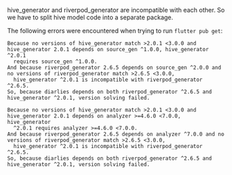 hive_generator and riverpod_generator are incompatible with each other.
So we have to split hive model code into a separate package.

The following errors were encountered when trying to run `flutter pub get`:

```shell
Because no versions of hive_generator match >2.0.1 <3.0.0 and hive_generator 2.0.1 depends on source_gen ^1.0.0, hive_generator ^2.0.1
  requires source_gen ^1.0.0.
And because riverpod_generator 2.6.5 depends on source_gen ^2.0.0 and no versions of riverpod_generator match >2.6.5 <3.0.0,
  hive_generator ^2.0.1 is incompatible with riverpod_generator ^2.6.5.
So, because diarlies depends on both riverpod_generator ^2.6.5 and hive_generator ^2.0.1, version solving failed.
```

```shell
Because no versions of hive_generator match >2.0.1 <3.0.0 and hive_generator 2.0.1 depends on analyzer >=4.6.0 <7.0.0, hive_generator
  ^2.0.1 requires analyzer >=4.6.0 <7.0.0.
And because riverpod_generator 2.6.5 depends on analyzer ^7.0.0 and no versions of riverpod_generator match >2.6.5 <3.0.0,
  hive_generator ^2.0.1 is incompatible with riverpod_generator ^2.6.5.
So, because diarlies depends on both riverpod_generator ^2.6.5 and hive_generator ^2.0.1, version solving failed.
```